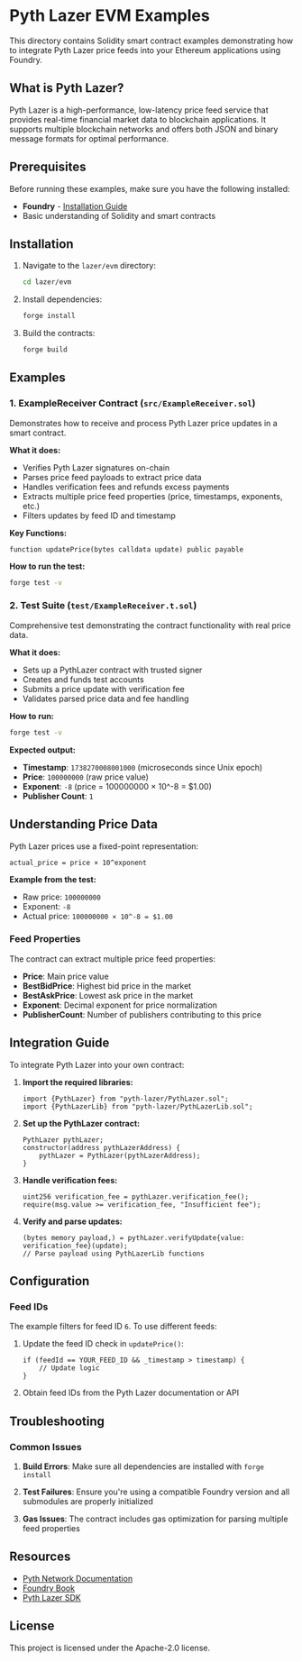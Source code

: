 # Pyth Lazer EVM Examples

This directory contains Solidity smart contract examples demonstrating how to integrate Pyth Lazer price feeds into your Ethereum applications using Foundry.

## What is Pyth Lazer?

Pyth Lazer is a high-performance, low-latency price feed service that provides real-time financial market data to blockchain applications. It supports multiple blockchain networks and offers both JSON and binary message formats for optimal performance.

## Prerequisites

Before running these examples, make sure you have the following installed:

- **Foundry** - [Installation Guide](https://book.getfoundry.sh/getting-started/installation)
- Basic understanding of Solidity and smart contracts

## Installation

1. Navigate to the `lazer/evm` directory:
   ```bash
   cd lazer/evm
   ```

2. Install dependencies:
   ```bash
   forge install
   ```

3. Build the contracts:
   ```bash
   forge build
   ```

## Examples

### 1. ExampleReceiver Contract (`src/ExampleReceiver.sol`)
Demonstrates how to receive and process Pyth Lazer price updates in a smart contract.

**What it does:**
- Verifies Pyth Lazer signatures on-chain
- Parses price feed payloads to extract price data
- Handles verification fees and refunds excess payments
- Extracts multiple price feed properties (price, timestamps, exponents, etc.)
- Filters updates by feed ID and timestamp

**Key Functions:**
```solidity
function updatePrice(bytes calldata update) public payable
```

**How to run the test:**
```bash
forge test -v
```

### 2. Test Suite (`test/ExampleReceiver.t.sol`)
Comprehensive test demonstrating the contract functionality with real price data.

**What it does:**
- Sets up a PythLazer contract with trusted signer
- Creates and funds test accounts
- Submits a price update with verification fee
- Validates parsed price data and fee handling

**How to run:**
```bash
forge test -v
```

**Expected output:**
- **Timestamp**: `1738270008001000` (microseconds since Unix epoch)
- **Price**: `100000000` (raw price value)  
- **Exponent**: `-8` (price = 100000000 × 10^-8 = $1.00)
- **Publisher Count**: `1`

## Understanding Price Data

Pyth Lazer prices use a fixed-point representation:
```
actual_price = price × 10^exponent
```

**Example from the test:**
- Raw price: `100000000`
- Exponent: `-8`
- Actual price: `100000000 × 10^-8 = $1.00`

### Feed Properties

The contract can extract multiple price feed properties:

- **Price**: Main price value
- **BestBidPrice**: Highest bid price in the market
- **BestAskPrice**: Lowest ask price in the market
- **Exponent**: Decimal exponent for price normalization
- **PublisherCount**: Number of publishers contributing to this price

## Integration Guide

To integrate Pyth Lazer into your own contract:

1. **Import the required libraries:**
   ```solidity
   import {PythLazer} from "pyth-lazer/PythLazer.sol";
   import {PythLazerLib} from "pyth-lazer/PythLazerLib.sol";
   ```

2. **Set up the PythLazer contract:**
   ```solidity
   PythLazer pythLazer;
   constructor(address pythLazerAddress) {
       pythLazer = PythLazer(pythLazerAddress);
   }
   ```

3. **Handle verification fees:**
   ```solidity
   uint256 verification_fee = pythLazer.verification_fee();
   require(msg.value >= verification_fee, "Insufficient fee");
   ```

4. **Verify and parse updates:**
   ```solidity
   (bytes memory payload,) = pythLazer.verifyUpdate{value: verification_fee}(update);
   // Parse payload using PythLazerLib functions
   ```

## Configuration

### Feed IDs

The example filters for feed ID `6`. To use different feeds:

1. Update the feed ID check in `updatePrice()`:
   ```solidity
   if (feedId == YOUR_FEED_ID && _timestamp > timestamp) {
       // Update logic
   }
   ```

2. Obtain feed IDs from the Pyth Lazer documentation or API

## Troubleshooting

### Common Issues

1. **Build Errors**: Make sure all dependencies are installed with `forge install`

2. **Test Failures**: Ensure you're using a compatible Foundry version and all submodules are properly initialized

3. **Gas Issues**: The contract includes gas optimization for parsing multiple feed properties

## Resources

- [Pyth Network Documentation](https://docs.pyth.network/)
- [Foundry Book](https://book.getfoundry.sh/)
- [Pyth Lazer SDK](https://github.com/pyth-network/pyth-crosschain)

## License

This project is licensed under the Apache-2.0 license.
